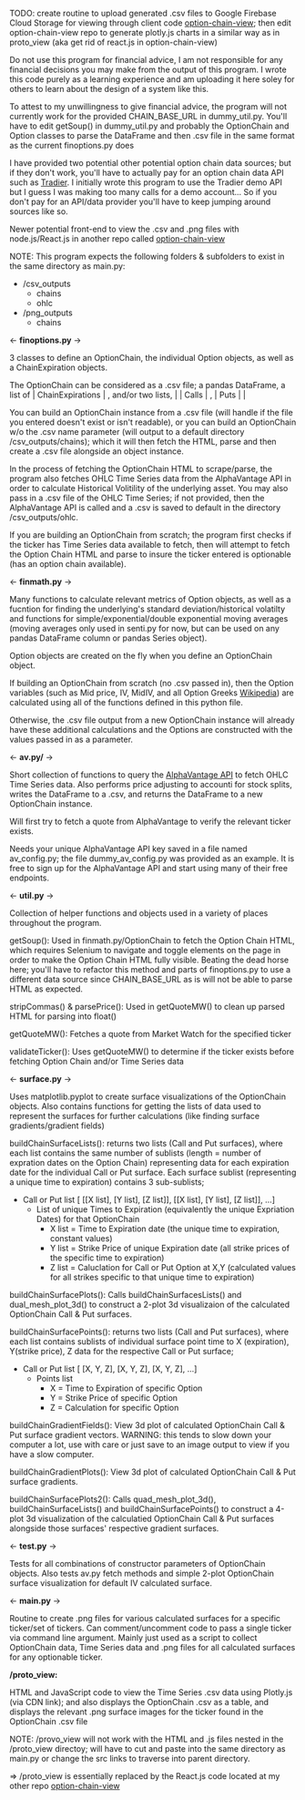 TODO: create routine to upload generated .csv files to Google Firebase Cloud Storage for viewing through client code [option-chain-view](https://github.com/rolinmb/option-chain-view); then edit option-chain-view repo to generate plotly.js charts in a similar way as in proto_view  (aka get rid of react.js in option-chain-view)

Do not use this program for financial advice, I am not responsible for any financial decisions you may make from the output of this program. I wrote this code purely as a learning experience and am uploading it here soley for others to learn about the design of a system like this.

To attest to my unwillingness to give financial advice, the program will not currently work for the provided CHAIN_BASE_URL in dummy_util.py. You'll have to edit getSoup() in dummy_util.py and probably the OptionChain and Option classes to parse the DataFrame and then .csv file in the same format as the current finoptions.py does

I have provided two potential other potential option chain data sources; but if they don't work, you'll have to actually pay for an option chain data API such as [Tradier](https://tradier.com/). I initially wrote this program to use the Tradier demo API but I guess I was making too many calls for a demo account... So if you don't pay for an API/data provider you'll have to keep jumping around sources like so.

Newer potential front-end to view the .csv and .png files with node.js/React.js in another repo called [option-chain-view](https://github.com/rolinmb/option-chain-view)

NOTE: This program expects the following folders & subfolders to exist in the same directory as main.py:
- /csv_outputs
    - chains
    - ohlc
- /png_outputs
    - chains

<- <b>finoptions.py</b> -> 

3 classes to define an OptionChain, the individual Option objects, as well as a ChainExpiration objects.

The OptionChain can be considered as a .csv file; a pandas DataFrame, a list of | ChainExpirations | , and/or two lists, | | Calls | , | Puts | |

You can build an OptionChain instance from a .csv file (will handle if the file you entered doesn't exist or isn't readable), or you can build an OptionChain w/o the .csv name parameter (will output to a default directory /csv_outputs/chains); which it will then fetch the HTML, parse and then create a .csv file alongside an object instance.

In the process of fetching the OptionChain HTML to scrape/parse, the program also fetches OHLC Time Series data from the AlphaVantage API in order to calculate Historical Volitility of the underlying asset. You may also pass in a .csv file of the OHLC Time Series; if not provided, then the AlphaVantage API is called and a .csv is saved to default in the directory /csv_outputs/ohlc.

If you are building an OptionChain from scratch; the program first checks if the ticker has Time Series data available to fetch, then will attempt to fetch the Option Chain HTML and parse to insure the ticker entered is optionable (has an option chain available).

<- <b>finmath.py</b> ->

Many functions to calculate relevant metrics of Option objects, as well as a fucntion for finding the underlying's standard deviation/historical volatilty and functions for simple/exponential/double exponential moving averages (moving averages only used in senti.py for now, but can be used on any pandas DataFrame column or pandas Series object).

Option objects are created on the fly when you define an OptionChain object.

If building an OptionChain from scratch (no .csv passed in), then the Option variables (such as Mid price, IV, MidIV, and all Option Greeks [Wikipedia](https://en.wikipedia.org/wiki/Greeks_(finance))) are calculated using all of the functions defined in this python file.

Otherwise, the .csv file output from a new OptionChain instance will already have these additional calculations and the Options are constructed with the values passed in as a parameter.

<- <b>av.py/</b> ->

Short collection of functions to query the [AlphaVantage API](https://www.alphavantage.co/documentation/) to fetch OHLC Time Series data. Also performs price adjusting to accounti for stock splits, writes the DataFrame to a .csv, and returns the DataFrame to a new OptionChain instance.

Will first try to fetch a quote from AlphaVantage to verify the relevant ticker exists.

Needs your unique AlphaVantage API key saved in a file named av_config.py; the file dummy_av_config.py was provided as an example. It is free to sign up for the AlphaVantage API and start using many of their free endpoints.

<- <b>util.py</b> ->

Collection of helper functions and objects used in a variety of places throughout the program.

getSoup(): Used in finmath.py/OptionChain to fetch the Option Chain HTML, which requires Selenium to navigate and toggle elements on the page in order to make the Option Chain HTML fully visible. Beating the dead horse here; you'll have to refactor this method and parts of finoptions.py to use a different data source since CHAIN_BASE_URL as is will not be able to parse HTML as expected.

stripCommas() & parsePrice(): Used in getQuoteMW() to clean up parsed HTML for parsing into float()

getQuoteMW(): Fetches a quote from Market Watch for the specified ticker

validateTicker(): Uses getQuoteMW() to determine if the ticker exists before fetching Option Chain and/or Time Series data

<- <b>surface.py</b> ->

Uses matplotlib.pyplot to create surface visualizations of the OptionChain objects. Also contains functions for getting the lists of data used to represent the surfaces for further calculations (like finding surface gradients/gradient fields)

buildChainSurfaceLists(): returns two lists (Call and Put surfaces), where each list contains the same number of sublists (length = number of expration dates on the Option Chain) representing data for each expiration date for the individual Call or Put surface. Each surface sublist (representing a unique time to expiration) contains 3 sub-sublists;

- Call or Put list [ [[X list], [Y list], [Z list]], [[X list], [Y list], [Z list]], ...]
    - List of unique Times to Expiration (equivalently the unique Expriation Dates) for that OptionChain
        - X list = Time to Expiration date (the unique time to expiration, constant values)
        - Y list = Strike Price of unique Expiration date (all strike prices of the specific time to expiration)
        - Z list = Caluclation for Call or Put Option at X,Y (calculated values for all strikes specific to that unique time to expiration)

buildChainSurfacePlots(): Calls buildChainSurfacesLists() and dual_mesh_plot_3d() to construct a 2-plot 3d visualizaion of the calculated OptionChain Call & Put surfaces.

buildChainSurfacePoints(): returns two lists (Call and Put surfaces), where each list contains sublists of individual surface point time to X (expiration), Y(strike price), Z data for the respective Call or Put surface;

- Call or Put list [ [X, Y, Z], [X, Y, Z], [X, Y, Z],  ...]
    - Points list
        - X = Time to Expiration of specific Option
        - Y = Strike Price of specific Option
        - Z = Calculation for specific Option

buildChainGradientFields(): View 3d plot of calculated OptionChain Call & Put surface gradient vectors. WARNING: this tends to slow down your computer a lot, use with care or just save to an image output to view if you have a slow computer.

buildChainGradientPlots(): View 3d plot of calculated OptionChain Call & Put surface gradients.

buildChainSurfacePlots2(): Calls quad_mesh_plot_3d(), buildChainSurfaceLists() and buildChainSurfacePoints() to construct a 4-plot 3d visualization of the calculatied OptionChain Call & Put surfaces alongside those surfaces' respective gradient surfaces.

<- <b>test.py</b> ->

Tests for all combinations of constructor parameters of OptionChain objects. Also tests av.py fetch methods and simple 2-plot OptionChain surface visualization for default IV calculated surface.

<- <b>main.py</b> ->

Routine to create .png files for various calculated surfaces for a specific ticker/set of tickers. Can comment/uncomment code to pass a single ticker via command line argument. Mainly just used as a script to collect OptionChain data, Time Series data and .png files for all calculated surfaces for any optionable ticker.

<b>/proto_view:</b>

HTML and JavaScript code to view the Time Series .csv data using Plotly.js (via CDN link); and also displays the OptionChain .csv as a table, and displays the relevant .png surface images for the ticker found in the OptionChain .csv file

NOTE: /provo_view will not work with the HTML and .js files nested in the /proto_view directoy; will have to cut and paste into the same directory as main.py or change the src links to traverse into parent directory.

=> /proto_view is essentially replaced by the React.js code located at my other repo [option-chain-view](https://github.com/rolinmb/option-chain-view)